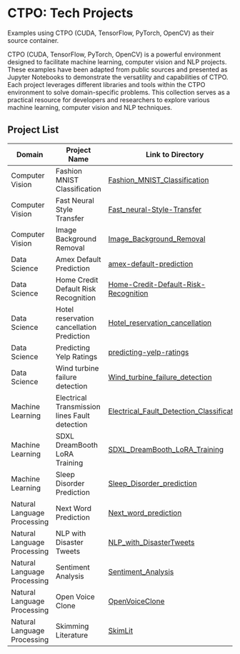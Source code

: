 # CTPO: Tech Projects

Examples using CTPO (CUDA, TensorFlow, PyTorch, OpenCV) as their source container.

CTPO (CUDA, TensorFlow, PyTorch, OpenCV) is a powerful environment designed to facilitate machine learning, computer vision and NLP projects. These examples have been adapted from public sources and presented as Jupyter Notebooks to demonstrate the versatility and capabilities of CTPO. Each project leverages different libraries and tools within the CTPO environment to solve domain-specific problems. This collection serves as a practical resource for developers and researchers to explore various machine learning, computer vision and NLP techniques.


## Project List

| Domain | Project Name | Link to Directory |
| --- | --- | --- |
| Computer Vision | Fashion MNIST Classification | [Fashion_MNIST_Classification](https://github.com/Infotrend-Inc/CTPO-Demo_Projects/tree/main/Fashion_MNIST_Classification) |
| Computer Vision | Fast Neural Style Transfer | [Fast_neural-Style-Transfer](https://github.com/Infotrend-Inc/CTPO-Demo_Projects/tree/main/Fast_neural-Style-Transfer) |
| Computer Vision | Image Background Removal | [Image_Background_Removal](https://github.com/Infotrend-Inc/CTPO-Tech_Projects/tree/main/Image_Background_Removal) |
| Data Science | Amex Default Prediction | [amex-default-prediction](https://github.com/Infotrend-Inc/CTPO-Demo_Projects/tree/main/amex-default-prediction) |
| Data Science | Home Credit Default Risk Recognition | [Home-Credit-Default-Risk-Recognition](https://github.com/Infotrend-Inc/CTPO-Demo_Projects/tree/main/Home-Credit-Default-Risk-Recognition) |
| Data Science | Hotel reservation cancellation Prediction | [Hotel_reservation_cancellation](https://github.com/Infotrend-Inc/CTPO-Tech_Projects/tree/main/Hotel_reservation_cancellation) |
| Data Science | Predicting Yelp Ratings | [predicting-yelp-ratings](https://github.com/Infotrend-Inc/CTPO-Demo_Projects/tree/main/predicting-yelp-ratings) |  
| Data Science | Wind turbine failure detection | [Wind_turbine_failure_detection](https://github.com/Infotrend-Inc/CTPO-Tech_Projects/tree/main/Wind_turbine_failure_detection) |
| Machine Learning | Electrical Transmission lines Fault detection | [Electrical_Fault_Detection_Classification](https://github.com/Infotrend-Inc/CTPO-Tech_Projects/tree/main/Electrical_Fault_Detection_Classification) |
| Machine Learning| SDXL DreamBooth LoRA Training | [SDXL_DreamBooth_LoRA_Training](https://github.com/Infotrend-Inc/CTPO-Demo_Projects/tree/main/SDXL_DreamBooth_LoRA%20_Training) |
| Machine Learning | Sleep Disorder Prediction | [Sleep_Disorder_prediction](https://github.com/Infotrend-Inc/CTPO-Tech_Projects/tree/main/Sleep_Disorder_prediction) |
| Natural Language Processing | Next Word Prediction | [Next_word_prediction](https://github.com/Infotrend-Inc/CTPO-Tech_Projects/tree/main/Next_word_prediction) |
| Natural Language Processing | NLP with Disaster Tweets | [NLP_with_DisasterTweets](https://github.com/Infotrend-Inc/CTPO-Demo_Projects/tree/main/NLP_with_DisasterTweets) |
| Natural Language Processing | Sentiment Analysis | [Sentiment_Analysis](https://github.com/Infotrend-Inc/CTPO-Tech_Projects/tree/main/Sentiment_Analysis) |
| Natural Language Processing | Open Voice Clone | [OpenVoiceClone](https://github.com/Infotrend-Inc/CTPO-Demo_Projects/tree/main/OpenVoiceClone) |
| Natural Language Processing | Skimming Literature | [SkimLit](https://github.com/Infotrend-Inc/CTPO-Demo_Projects/tree/main/SkimLit) |
